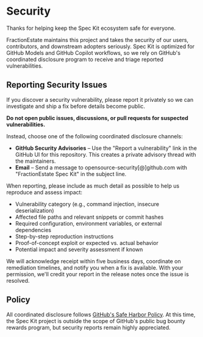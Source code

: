 # Security

Thanks for helping keep the Spec Kit ecosystem safe for everyone.

FractionEstate maintains this project and takes the security of our users, contributors, and downstream adopters seriously. Spec Kit is optimized for GitHub Models and GitHub Copilot workflows, so we rely on GitHub's coordinated disclosure program to receive and triage reported vulnerabilities.

## Reporting Security Issues

If you discover a security vulnerability, please report it privately so we can investigate and ship a fix before details become public.

**Do not open public issues, discussions, or pull requests for suspected vulnerabilities.**

Instead, choose one of the following coordinated disclosure channels:

- **GitHub Security Advisories** – Use the "Report a vulnerability" link in the GitHub UI for this repository. This creates a private advisory thread with the maintainers.
- **Email** – Send a message to opensource-security[@]github.com with "FractionEstate Spec Kit" in the subject line.

When reporting, please include as much detail as possible to help us reproduce and assess impact:

- Vulnerability category (e.g., command injection, insecure deserialization)
- Affected file paths and relevant snippets or commit hashes
- Required configuration, environment variables, or external dependencies
- Step-by-step reproduction instructions
- Proof-of-concept exploit or expected vs. actual behavior
- Potential impact and severity assessment if known

We will acknowledge receipt within five business days, coordinate on remediation timelines, and notify you when a fix is available. With your permission, we'll credit your report in the release notes once the issue is resolved.

## Policy

All coordinated disclosure follows [GitHub's Safe Harbor Policy](https://docs.github.com/en/site-policy/security-policies/github-bug-bounty-program-legal-safe-harbor#1-safe-harbor-terms). At this time, the Spec Kit project is outside the scope of GitHub's public bug bounty rewards program, but security reports remain highly appreciated.
